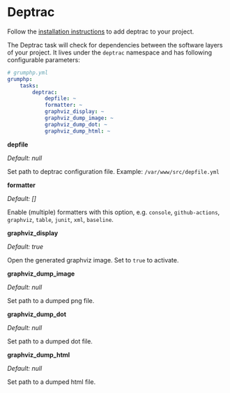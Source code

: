 # Deptrac

Follow the [installation instructions](https://github.com/sensiolabs-de/deptrac#installation) to add deptrac to your 
project.

The Deptrac task will check for dependencies between the software layers of your project. It lives under the `deptrac` 
namespace and has following configurable parameters:


```yaml
# grumphp.yml
grumphp:
    tasks:
        deptrac:
            depfile: ~
            formatter: ~
            graphviz_display: ~
            graphviz_dump_image: ~
            graphviz_dump_dot: ~
            graphviz_dump_html: ~
```

**depfile**

*Default: null*

Set path to deptrac configuration file. Example: `/var/www/src/depfile.yml`

**formatter**

*Default: []*

Enable (multiple) formatters with this option, e.g. `console`, `github-actions`, `graphviz`, `table`, `junit`, `xml`, `baseline`.

**graphviz_display**

*Default: true*

Open the generated graphviz image. Set to `true` to activate.

**graphviz_dump_image**

*Default: null*

Set path to a dumped png file.

**graphviz_dump_dot**

*Default: null*

Set path to a dumped dot file.

**graphviz_dump_html**

*Default: null*

Set path to a dumped html file.
